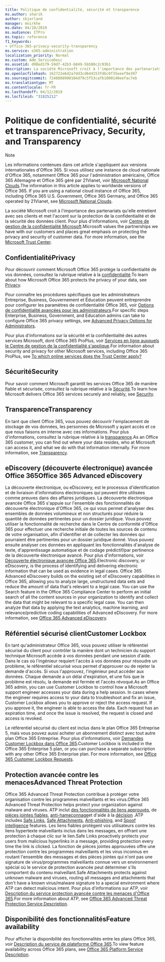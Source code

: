 ```yaml
---
title: Politique de confidentialité, sécurité et transparence
ms.author: sharik
author: skjerland
manager: mnirkhe
ms.date: 04/10/2019
ms.audience: ITPro
ms.topic: reference
f1_keywords:
- office-365-privacy-security-transparency
ms.service: o365-administration
localization_priority: Normal
ms.custom: Adm_ServiceDesc
ms.assetid: d90ed179-59d7-42b3-b849-5b580c2c93b1
description: La société Microsoft croit à l'importance des partenariats qu'elle entretient avec ses clients et met l'accent sur la protection de la confidentialité et de la sécurité des données client. Pour plus d'informations, voir Centre de gestion de la confidentialité Microsoft.
ms.openlocfilehash: 162722e6d2a7dd3cd644153fdbc0f35eeef9e397
ms.sourcegitcommit: 7248888900104d79c5f53cafb1000140eefac7eb
ms.translationtype: MT
ms.contentlocale: fr-FR
ms.lasthandoff: 04/12/2019
ms.locfileid: "31825212"
---
```

# <a name="privacy-security-and-transparency"></a><span data-ttu-id="a436c-104">Politique de confidentialité, sécurité et transparence</span><span class="sxs-lookup"><span data-stu-id="a436c-104">Privacy, Security, and Transparency</span></span>

> [!NOTE]
> <span data-ttu-id="a436c-p102">Les informations contenues dans cet article s'appliquent aux versions internationales d'Office 365. Si vous utilisez une instance de cloud nationale d'Office 365, notamment Office 365 pour l'administration américaine, Office 365 Allemagne et Office 365 géré par 21Vianet, voir [Microsoft National Clouds](https://go.microsoft.com/fwlink/?linkid=841582).</span><span class="sxs-lookup"><span data-stu-id="a436c-p102">The information in this article applies to worldwide versions of Office 365. If you are using a national cloud instance of Office 365, including Office 365 U.S. Government, Office 365 Germany, and Office 365 operated by 21Vianet, see [Microsoft National Clouds](https://go.microsoft.com/fwlink/?linkid=841582).</span></span> 
  
<span data-ttu-id="a436c-p103">La société Microsoft croit à l'importance des partenariats qu'elle entretient avec ses clients et met l'accent sur la protection de la confidentialité et de la sécurité des données client. Pour plus d'informations, voir [Centre de gestion de la confidentialité Microsoft](http://go.microsoft.com/fwlink/?LinkID=717951&amp;clcid=0x409).</span><span class="sxs-lookup"><span data-stu-id="a436c-p103">Microsoft values the partnerships we have with our customers and places great emphasis on protecting the privacy and security of customer data. For more information, see the [Microsoft Trust Center](http://go.microsoft.com/fwlink/?LinkID=717951&amp;clcid=0x409).</span></span>
  
## <a name="privacy"></a><span data-ttu-id="a436c-109">Confidentialité</span><span class="sxs-lookup"><span data-stu-id="a436c-109">Privacy</span></span>

<span data-ttu-id="a436c-110">Pour découvrir comment Microsoft Office 365 protège la confidentialité de vos données, consultez la rubrique relative à la [confidentialité](http://go.microsoft.com/fwlink/?LinkID=717953&amp;clcid=0x409).</span><span class="sxs-lookup"><span data-stu-id="a436c-110">To learn about how Microsoft Office 365 protects the privacy of your data, see [Privacy](http://go.microsoft.com/fwlink/?LinkID=717953&amp;clcid=0x409).</span></span> 
  
<span data-ttu-id="a436c-111">Pour connaître les procédures spécifiques que les administrateurs Entreprise, Business, Gouvernement et Éducation peuvent entreprendre pour configurer les paramètres de confidentialité Office 365, voir [Options de confidentialité avancées pour les administrateurs](https://go.microsoft.com/fwlink/p/?LinkID=285202).</span><span class="sxs-lookup"><span data-stu-id="a436c-111">For specific steps Enterprise, Business, Government, and Education admins can take to configure Office 365 privacy settings, see [Advanced Privacy Options for Administrators](https://go.microsoft.com/fwlink/p/?LinkID=285202).</span></span>
  
<span data-ttu-id="a436c-112">Pour plus d'informations sur la sécurité et la confidentialité des autres services Microsoft, dont Office 365 ProPlus, voir [Services en ligne auxquels le Centre de gestion de la confidentialité s'applique](https://www.microsoft.com/trustcenter/default.aspx).</span><span class="sxs-lookup"><span data-stu-id="a436c-112">For information about security and privacy for other Microsoft services, including Office 365 ProPlus, see [To which online services does the Trust Center apply?](https://www.microsoft.com/trustcenter/default.aspx)</span></span>
  
## <a name="security"></a><span data-ttu-id="a436c-113">Sécurité</span><span class="sxs-lookup"><span data-stu-id="a436c-113">Security</span></span>

<span data-ttu-id="a436c-114">Pour savoir comment Microsoft garantit les services Office 365 de manière fiable et sécurisée, consultez la rubrique relative à la [Sécurité](http://go.microsoft.com/fwlink/?LinkID=717954&amp;clcid=0x409).</span><span class="sxs-lookup"><span data-stu-id="a436c-114">To learn how Microsoft delivers Office 365 services securely and reliably, see [Security](http://go.microsoft.com/fwlink/?LinkID=717954&amp;clcid=0x409).</span></span>
  
## <a name="transparency"></a><span data-ttu-id="a436c-115">Transparence</span><span class="sxs-lookup"><span data-stu-id="a436c-115">Transparency</span></span>

<span data-ttu-id="a436c-p104">En tant que client Office 365, vous pouvez découvrir l'emplacement de stockage de vos données, les personnes de Microsoft y ayant accès et ce que nous faisons en interne avec ces informations. Pour plus d'informations, consultez la rubrique relative à la [transparence](http://go.microsoft.com/fwlink/?LinkID=717955&amp;clcid=0x409).</span><span class="sxs-lookup"><span data-stu-id="a436c-p104">As an Office 365 customer, you can find out where your data resides, who at Microsoft can access it, and what we do with that information internally. For more information, see [Transparency](http://go.microsoft.com/fwlink/?LinkID=717955&amp;clcid=0x409).</span></span>
  
## <a name="office-365-advanced-ediscovery"></a><span data-ttu-id="a436c-118">eDiscovery (découverte électronique) avancée Office 365</span><span class="sxs-lookup"><span data-stu-id="a436c-118">Office 365 Advanced eDiscovery</span></span>

<span data-ttu-id="a436c-p105">La découverte électronique, ou eDiscovery, est le processus d'identification et de livraison d'informations électroniques qui peuvent être utilisées comme preuves dans des affaires juridiques. La découverte électronique avancée Office 365 s'appuie sur l'ensemble des fonctionnalités de découverte électronique d'Office 365, ce qui vous permet d'analyser des ensembles de données volumineux et non structurés pour réduire la quantité de données pertinentes pour un dossier juridique. Vous pouvez utiliser la fonctionnalité de recherche dans le Centre de conformité d'Office 365 pour effectuer une recherche initiale de toutes les sources de contenu de votre organisation, afin d'identifier et de collecter les données qui pourraient être pertinentes pour un dossier juridique donné. Vous pouvez ensuite analyser ces données en appliquant les fonctionnalités d'analyse de texte, d'apprentissage automatique et de codage prédictif/par pertinence de la découverte électronique avancé. Pour plus d'informations, voir [Découverte électronique avancée Office 365](http://go.microsoft.com/fwlink/?LinkID=717971&amp;clcid=0x409).</span><span class="sxs-lookup"><span data-stu-id="a436c-p105">Electronic discovery, or eDiscovery, is the process of identifying and delivering electronic information that can be used as evidence in legal cases. Office 365 Advanced eDiscovery builds on the existing set of eDiscovery capabilities in Office 365, allowing you to analyze large, unstructured data sets and reduce the amount of data that's relevant to a legal case. You can use the Search feature in the Office 365 Compliance Center to perform an initial search of all the content sources in your organization to identify and collect the data that might be relevant to a specific legal case. You can then analyze that data by applying the text analytics, machine learning, and relevance/predictive coding capabilities of Advanced eDiscovery. For more information, see [Office 365 Advanced eDiscovery](http://go.microsoft.com/fwlink/?LinkID=717971&amp;clcid=0x409).</span></span>
  
## <a name="customer-lockbox"></a><span data-ttu-id="a436c-124">Référentiel sécurisé client</span><span class="sxs-lookup"><span data-stu-id="a436c-124">Customer Lockbox</span></span>

<span data-ttu-id="a436c-p106">En tant qu'administrateur Office 365, vous pouvez utiliser le référentiel sécurisé du client pour contrôler la manière dont un technicien du support technique Microsoft accède à vos données pendant une session d'aide. Dans le cas où l'ingénieur requiert l'accès à vos données pour résoudre un problème, le référentiel sécurisé vous permet d'approuver ou de rejeter la demande d'accès. Si vous l'approuvez, l'ingénieur peut accéder aux données. Chaque demande a un délai d'expiration, et une fois que le problème est résolu, la demande est fermée et l'accès révoqué.</span><span class="sxs-lookup"><span data-stu-id="a436c-p106">As an Office 365 admin, you can use Customer Lockbox to control how a Microsoft support engineer accesses your data during a help session. In cases where the engineer requires access to your data to troubleshoot and fix an issue, Customer Lockbox allows you to approve or reject the access request. If you approve it, the engineer is able to access the data. Each request has an expiration time, and once the issue is resolved, the request is closed and access is revoked.</span></span>
  
<span data-ttu-id="a436c-p107">Le référentiel sécurisé du client est inclus dans le plan Office 365 Entreprise 5, mais vous pouvez aussi acheter un abonnement distinct avec tout autre plan Office 365 Entreprise. Pour plus d'informations, voir [Demandes Customer Lockbox dans Office 365](http://go.microsoft.com/fwlink/?LinkID=717969&amp;clcid=0x409).</span><span class="sxs-lookup"><span data-stu-id="a436c-p107">Customer Lockbox is included in the Office 365 Enterprise 5 plan, or you can purchase a separate subscription with any other Office 365 Enterprise plan. For more information, see [Office 365 Customer Lockbox Requests](http://go.microsoft.com/fwlink/?LinkID=717969&amp;clcid=0x409).</span></span>
  
## <a name="advanced-threat-protection"></a><span data-ttu-id="a436c-131">Protection avancée contre les menaces</span><span class="sxs-lookup"><span data-stu-id="a436c-131">Advanced Threat Protection</span></span>

<span data-ttu-id="a436c-132">Office 365 Advanced Threat Protection contribue à protéger votre organisation contre les programmes malveillants et les virus.</span><span class="sxs-lookup"><span data-stu-id="a436c-132">Office 365 Advanced Threat Protection helps protect your organization against malware and viruses.</span></span> <span data-ttu-id="a436c-133">ATP inclut [des fonctionnalités de liens approuvés](https://docs.microsoft.com/office365/securitycompliance/atp-safe-links), de [pièces jointes fiables](https://docs.microsoft.com/office365/securitycompliance/atp-safe-attachments), [anti-hameçonnage](https://docs.microsoft.com/office365/securitycompliance/atp-anti-phishing)et d'aide à la [décision](https://docs.microsoft.com/office365/securitycompliance/learn-about-spoof-intelligence) .</span><span class="sxs-lookup"><span data-stu-id="a436c-133">ATP includes [Safe Links](https://docs.microsoft.com/office365/securitycompliance/atp-safe-links), [Safe Attachments](https://docs.microsoft.com/office365/securitycompliance/atp-safe-attachments), [Anti-phishing](https://docs.microsoft.com/office365/securitycompliance/atp-anti-phishing), and [Spoof intelligence](https://docs.microsoft.com/office365/securitycompliance/learn-about-spoof-intelligence) features.</span></span> <span data-ttu-id="a436c-134">Les liens fiables protègent vos utilisateurs contre les liens hypertexte malveillants inclus dans les messages, en offrant une protection à chaque clic sur le lien.</span><span class="sxs-lookup"><span data-stu-id="a436c-134">Safe Links proactively protects your users from malicious hyperlinks in a message, providing protection every time the link is clicked.</span></span> <span data-ttu-id="a436c-135">La fonction de pièces jointes approuvées offre une protection contre les programmes malveillants et les virus inconnus en routant l'ensemble des messages et des pièces jointes qui n'ont pas une signature de virus/programmes malveillants connue vers un environnement spécial où le service de protection avancée peut déterminer s'ils comportent du contenu malveillant.</span><span class="sxs-lookup"><span data-stu-id="a436c-135">Safe Attachments protects against unknown malware and viruses, routing all messages and attachments that don't have a known virus/malware signature to a special environment where ATP can detect malicious intent.</span></span> <span data-ttu-id="a436c-136">Pour plus d'informations sur ATP, voir [Description du service protection avancée contre les menaces d'Office 365](../office-365-advanced-threat-protection-service-description.md).</span><span class="sxs-lookup"><span data-stu-id="a436c-136">For more information about ATP, see [Office 365 Advanced Threat Protection Service Description](../office-365-advanced-threat-protection-service-description.md).</span></span>
  
## <a name="feature-availability"></a><span data-ttu-id="a436c-137">Disponibilité des fonctionnalités</span><span class="sxs-lookup"><span data-stu-id="a436c-137">Feature availability</span></span>

<span data-ttu-id="a436c-138">Pour afficher la disponibilité des fonctionnalités entre les plans Office 365, voir [Description du service de plateforme Office 365](https://technet.microsoft.com/library/office-365-platform-service-description.aspx).</span><span class="sxs-lookup"><span data-stu-id="a436c-138">To view feature availability across Office 365 plans, see [Office 365 Platform Service Description](https://technet.microsoft.com/library/office-365-platform-service-description.aspx).</span></span>
  

